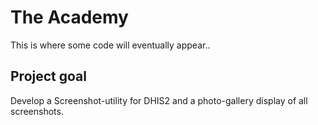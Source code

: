 The Academy
===========

This is where some code will eventually appear..

Project goal
------------

Develop a Screenshot-utility for DHIS2 and a photo-gallery display of all screenshots.
